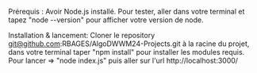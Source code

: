 Prérequis : 
Avoir Node.js installé.
Pour tester, aller dans votre terminal et tapez "node --version" pour afficher votre version de node.

Installation & lancement: 
Cloner le repository git@github.com:RBAGES/AlgoDWWM24-Projects.git
à la racine du projet, dans votre terminal taper "npm install" pour installer les modules requis.
Pour lancer => "node index.js" puis aller sur l'url http://localhost:3000/